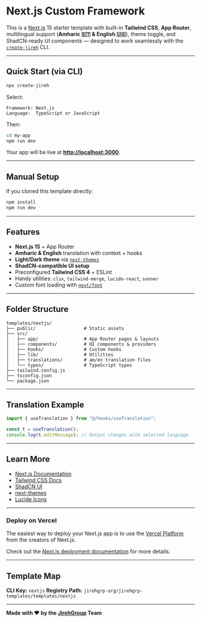 # Next.js Custom Framework

This is a [Next.js](https://nextjs.org) 15 starter template with built-in **Tailwind CSS**, **App Router**, multilingual support (**Amharic 🇪🇹 & English 🇺🇸**), theme toggle, and ShadCN-ready UI components — designed to work seamlessly with the [`create-jireh`](https://github.com/jirehgrp-org/create-jireh) CLI.

---

## Quick Start (via CLI)

```bash
npx create-jireh
```

Select:

```
Framework: Next.js
Language:  TypeScript or JavaScript
```

Then:

```bash
cd my-app
npm run dev
```

Your app will be live at **[http://localhost:3000](http://localhost:3000)**.

---

## Manual Setup

If you cloned this template directly:

```bash
npm install
npm run dev
```

---

## Features

* **Next.js 15** + App Router
* **Amharic & English** translation with context + hooks
* **Light/Dark theme** via [`next-themes`](https://github.com/pacocoursey/next-themes)
* **ShadCN-compatible UI setup**
* Preconfigured **Tailwind CSS 4** + ESLint
* Handy utilities: `clsx`, `tailwind-merge`, `lucide-react`, `sonner`
* Custom font loading with [`next/font`](https://nextjs.org/docs/app/building-your-application/optimizing/fonts)

---

## Folder Structure

```
templates/nextjs/
├── public/                  # Static assets
├── src/
│   ├── app/                 # App Router pages & layouts
│   ├── components/          # UI components & providers
│   ├── hooks/               # Custom hooks
│   ├── lib/                 # Utilities
│   ├── translations/        # am/en translation files
│   └── types/               # TypeScript types
├── tailwind.config.js
├── tsconfig.json
└── package.json
```

---

## Translation Example

```ts
import { useTranslation } from "@/hooks/useTranslation";

const t = useTranslation();
console.log(t.editMessage); // Output changes with selected language
```

---

## Learn More

* [Next.js Documentation](https://nextjs.org/docs)
* [Tailwind CSS Docs](https://tailwindcss.com/docs)
* [ShadCN UI](https://ui.shadcn.dev/)
* [next-themes](https://github.com/pacocoursey/next-themes)
* [Lucide Icons](https://lucide.dev/)

---

### Deploy on Vercel

The easiest way to deploy your Next.js app is to use the [Vercel Platform](https://vercel.com/new?utm_medium=default-template&utm_source=create-next-app&utm_campaign=create-next-app-readme) from the creators of Next.js.

Check out the [Next.js deployment documentation](https://nextjs.org/docs/app/building-your-application/deploying) for more details.

---

## Template Map

**CLI Key:** `nextjs`
**Registry Path:** `jirehgrp-org/jirehgrp-templates/templates/nextjs`

---

**Made with ❤️ by the [JirehGroup](https://jirehgrp.com) Team**